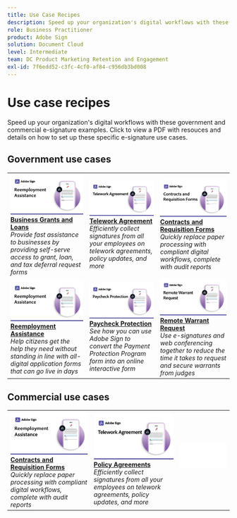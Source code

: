```yaml
---
title: Use Case Recipes
description: Speed up your organization's digital workflows with these government and commercial e-signature examples
role: Business Practitioner
product: Adobe Sign
solution: Document Cloud
level: Intermediate
team: DC Product Marketing Retention and Engagement
exl-id: 7f6edd52-c3fc-4cf0-af84-c956db3bd008
---
```

# Use case recipes

Speed up your organization's digital workflows with these government and commercial e-signature examples. Click to view a PDF with resouces and details on how to set up these specific e-signature use cases.

## Government use cases

<table style="table-layout:fixed">
<tr>
  <td>
    <a href="usecasegovgrants.md">
      <img alt="Business Grants and Loans" src="../assets/UC_WebformsR.png" />
    </a>
    <div>
    <a href="usecasegovgrants.md"><strong>Business Grants and Loans</strong></a>
    </div>
    <em>Provide fast assistance to businesses by providing self-serve access to grant, loan, and tax deferral request forms</em>
    <br>
  </td> 
  <td>
    <a href="usecasegovtelework.md">
      <img alt="Telework Agreement" src="../assets/UC_MegasignR.png" />
    </a>
    <div>
    <a href="usecasegovtelework.md"><strong>Telework Agreement</strong></a>
    </div>
    <em>Efficiently collect signatures from all your employees on telework agreements, policy updates, and more</em>
    <br>
  </td>
  <td>
    <a href="usecasegovcontracts.md">
      <img alt="Contracts and Requisition Forms" src="../assets/UC_WorkflowR.png" />
    </a>
    <div>
    <a href="usecasegovcontracts.md"><strong>Contracts and Requisition Forms</strong></a>
    </div>
    <em>Quickly replace paper processing with compliant digital workflows, complete with audit reports</em>
    <br>
  </td>
</tr>
<tr>
  <td>
    <a href="usecasegovreemployment.md">
      <img alt="Reemployment Assistance" src="../assets/UC_WebformsR.png" />
    </a>
    <div>
    <a href="usecasegovreemployment.md"><strong>Reemployment Assistance</strong></a>
    </div>
    <em>Help citizens get the help they need without standing in line with all-digital application forms that can go live in days</em>
    <br>
  </td>
  <td>
    <a href="usecasegovpaycheck.md">
      <img alt="Paycheck Protection" src="../assets/UC_PaycheckProtectionR.png" />
    </a>
    <div>
    <a href="usecasegovpaycheck.md"><strong>Paycheck Protection</strong></a>
    </div>
    <em>See how you can use Adobe Sign to convert the Payment Protection Program form into an online interactive form</em>
    <br>
  </td>
  <td>
    <a href="usecasegovremote.md">
      <img alt="Remote Warrant Request" src="../assets/UC_Remote_WarrantR.png" />
    </a>
    <div>
    <a href="usecasegovremote.md"><strong>Remote Warrant Request</strong></a>
    </div>
    <em>Use e-signatures and web conferencing together to reduce the time it takes to request and secure warrants from judges</em>
    <br>
  </td>
</tr>
</table>

## Commercial use cases

<table style="table-layout:fixed">
<tr>
  <td>
    <a href="usecasecomcontracts.md">
      <img alt="Contracts and Requisition Forms" src="../assets/UC_WebformsR.png" />
    </a>
    <div>
    <a href="usecasecomcontracts.md"><strong>Contracts and Requisition Forms</strong></a>
    </div>
    <em>Quickly replace paper processing with compliant digital workflows, complete with audit reports</em>
    <br>
  </td> 
  <td>
    <a href="usecasecompolicy.md">
      <img alt="Policy Agreements" src="../assets/UC_MegasignR.png" />
    </a>
    <div>
    <a href="usecasecompolicy.md"><strong>Policy Agreements</strong></a>
    </div>
    <em>Efficiently collect signatures from all your employees on telework agreements, policy updates, and more</em>
    <br>
  </td>
  <td>
    <img alt="Spacer" src="../assets/Whitespacer.png" />
    <div>
    <br>
  </td>
</tr>
</table>
